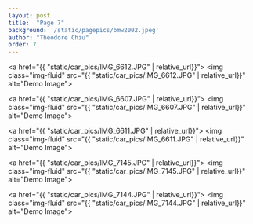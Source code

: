 ```yaml
---
layout: post
title:  "Page 7"
background: '/static/pagepics/bmw2002.jpeg'
author: "Theodore Chiu"
order: 7
---
```


<a href="{{ "static/car_pics/IMG_6612.JPG" | relative_url}}">
	<img class="img-fluid" src="{{ "static/car_pics/IMG_6612.JPG" | relative_url}}" alt="Demo Image">
</a>

<a href="{{ "static/car_pics/IMG_6607.JPG" | relative_url}}">
	<img class="img-fluid" src="{{ "static/car_pics/IMG_6607.JPG" | relative_url}}" alt="Demo Image">
</a>

<a href="{{ "static/car_pics/IMG_6611.JPG" | relative_url}}">
	<img class="img-fluid" src="{{ "static/car_pics/IMG_6611.JPG" | relative_url}}" alt="Demo Image">
</a>

<a href="{{ "static/car_pics/IMG_7145.JPG" | relative_url}}">
	<img class="img-fluid" src="{{ "static/car_pics/IMG_7145.JPG" | relative_url}}" alt="Demo Image">
</a>

<a href="{{ "static/car_pics/IMG_7144.JPG" | relative_url}}">
	<img class="img-fluid" src="{{ "static/car_pics/IMG_7144.JPG" | relative_url}}" alt="Demo Image">
</a>


